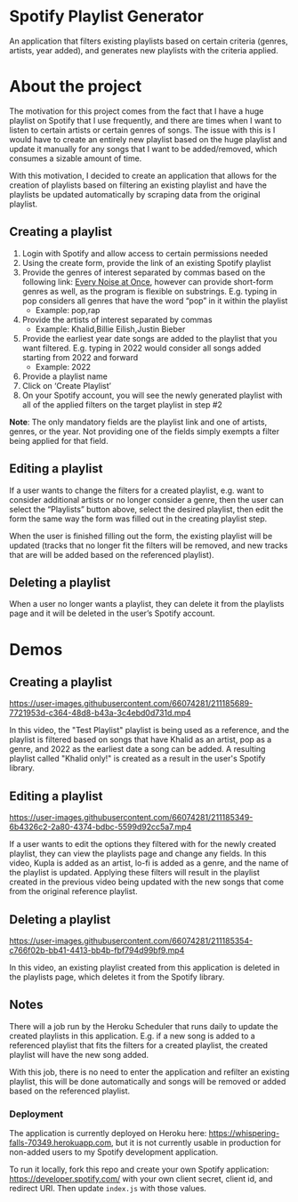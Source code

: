 # Spotify Playlist Generator

An application that filters existing playlists based on certain criteria (genres, artists, year added), and generates new playlists with the criteria applied.

# About the project

The motivation for this project comes from the fact that I have a huge playlist on Spotify that I use frequently, and there are times when I want to listen to certain artists or certain genres of songs. The issue with this is I would have to create an entirely new playlist based on the huge playlist and update it manually for any songs that I want to be added/removed, which consumes a sizable amount of time.

With this motivation, I decided to create an application that allows for the creation of playlists based on filtering an existing playlist and have the playlists be updated automatically by scraping data from the original playlist.

## Creating a playlist

1. Login with Spotify and allow access to certain permissions needed
2. Using the create form, provide the link of an existing Spotify playlist
3. Provide the genres of interest separated by commas based on the following link: [Every Noise at Once](https://everynoise.com/everynoise1d.cgi?scope=all), however can provide short-form genres as well, as the program is flexible on substrings. E.g. typing in pop considers all genres that have the word “pop” in it within the playlist
    * Example: pop,rap
4. Provide the artists of interest separated by commas
    * Example: Khalid,Billie Eilish,Justin Bieber
5. Provide the earliest year date songs are added to the playlist that you want filtered. E.g. typing in 2022 would consider all songs added starting from 2022 and forward
    * Example: 2022
6. Provide a playlist name
7. Click on ‘Create Playlist’
8. On your Spotify account, you will see the newly generated playlist with all of the applied filters on the target playlist in step #2

**Note**: The only mandatory fields are the playlist link and one of artists, genres, or the year. Not providing one of the fields simply exempts a filter being applied for that field.

## Editing a playlist

If a user wants to change the filters for a created playlist, e.g. want to consider additional artists or no longer consider a genre, then the user can select the “Playlists” button above, select the desired playlist, then edit the form the same way the form was filled out in the creating playlist step. 

When the user is finished filling out the form, the existing playlist will be updated (tracks that no longer fit the filters will be removed, and new tracks that are will be added based on the referenced playlist).


## Deleting a playlist 

When a user no longer wants a playlist, they can delete it from the playlists page and it will be deleted in the user’s Spotify account.

# Demos

## Creating a playlist
https://user-images.githubusercontent.com/66074281/211185689-7721953d-c364-48d8-b43a-3c4ebd0d731d.mp4



In this video, the "Test Playlist" playlist is being used as a reference, and the playlist is filtered based on songs that have Khalid as an artist, pop as a genre, and 2022 as the earliest date a song can be added. A resulting playlist called "Khalid only!" is created as a result in the user's Spotify library.

## Editing a playlist

https://user-images.githubusercontent.com/66074281/211185349-6b4326c2-2a80-4374-bdbc-5599d92cc5a7.mp4

If a user wants to edit the options they filtered with for the newly created playlist, they can view the playlists page and change any fields. In this video, Kupla is added as an artist, lo-fi is added as a genre, and the name of the playlist is updated. Applying these filters will result in the playlist created in the previous video being updated with the new songs that come from the original reference playlist.

## Deleting a playlist
https://user-images.githubusercontent.com/66074281/211185354-c766f02b-bb41-4413-bb4b-fbf794d99bf9.mp4

In this video, an existing playlist created from this application is deleted in the playlists page, which deletes it from the Spotify library.


## Notes
There will a job run by the Heroku Scheduler that runs daily to update the created playlists in this application. 
E.g. if a new song is added to a referenced playlist that fits the filters for a created playlist, the created playlist will have the new song added.

With this job, there is no need to enter the application and refilter an existing playlist, this will be done automatically and songs will be removed or added based on the referenced playlist.

### Deployment
The application is currently deployed on Heroku here: https://whispering-falls-70349.herokuapp.com, but it is not currently usable in production for non-added users to my Spotify development application. 

To run it locally, fork this repo and create your own Spotify application: https://developer.spotify.com/ with your own client secret, client id, and redirect URI. Then update `index.js` with those values.



